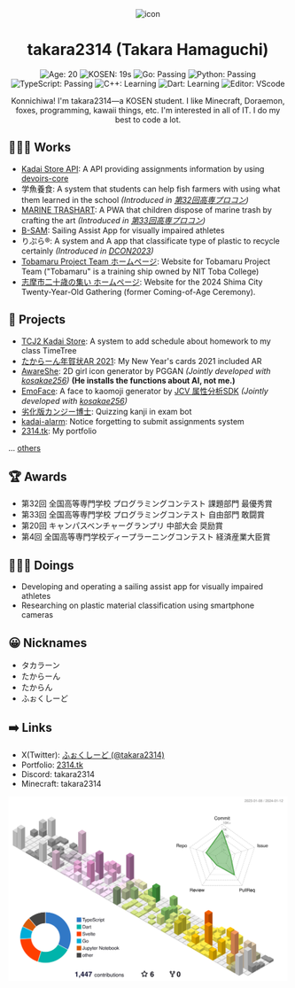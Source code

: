 <div align="center">
<a>
    <img src="https://github.com/takara2314.png" width="128" height="128" alt="icon">
</a>

# takara2314 (Takara Hamaguchi)

![Age: 20](https://img.shields.io/badge/Age-20-dc2626?style=for-the-badge)
![KOSEN: 19s](https://img.shields.io/badge/KOSEN-19s-green?style=for-the-badge)
![Go: Passing](https://img.shields.io/badge/Go-passing-00add8?style=for-the-badge&logo=go)
![Python: Passing](https://img.shields.io/badge/Python-passing-3572a5?style=for-the-badge&logo=python)
![TypeScript: Passing](https://img.shields.io/badge/TypeScript-passing-3178c6?style=for-the-badge&logo=typescript)
![C++: Learning](https://img.shields.io/badge/C++-learning-f34b7d?style=for-the-badge&logo=cplusplus)
![Dart: Learning](https://img.shields.io/badge/Dart-learning-00b4ab?style=for-the-badge&logo=dart)
![Editor: VScode](https://img.shields.io/badge/Editor-VScode-0078D4?style=for-the-badge&logo=visualstudiocode)

Konnichiwa! I'm takara2314—a KOSEN student. I like Minecraft, Doraemon, foxes,
programming, kawaii things, etc. I'm interested in all of IT. I do my best to
code a lot.

</div>

## 👨🏽‍💻 Works

- [Kadai Store API](https://github.com/takara2314/kadai-store-api): A API
  providing assignments information by using
  [devoirs-core](https://github.com/approvers/devoirs-core)
- 学魚養食: A system that students can help fish farmers with using what them
  learned in the school _(Introduced in
  [第32回高専プロコン](https://youtu.be/GpcsrOywmHA?t=21897))_
- [MARINE TRASHART](https://github.com/ezaki-lab/2022-trashart): A PWA that
  children dispose of marine trash by crafting the art _(Introduced in
  [第33回高専プロコン](https://youtu.be/wSapbCyDciY?t=20187))_
- [B-SAM](https://github.com/takara2314/bsam): Sailing Assist App for visually
  impaired athletes
- りぷら®: A system and A app that classificate type of plastic to recycle certainly _(Introduced in
  [DCON2023](https://dcon.ai/2023/products/%E3%82%8A%E3%81%B7%E3%82%89/))_
- [Tobamaru Project Team ホームページ](https://github.com/takara2314/3rd-tobamaru-lastyear): Website for Tobamaru Project Team
  ("Tobamaru" is a training ship owned by NIT Toba College)
- [志摩市二十歳の集い ホームページ](https://github.com/takara2314/shima-hatachi-2024): Website for the 2024 Shima City Twenty-Year-Old Gathering
  (former Coming-of-Age Ceremony).

## 📃 Projects

- [TCJ2 Kadai Store](https://github.com/takara2314/tcj2-kadai-store): A system
  to add schedule about homework to my class TimeTree
- [たからーん年賀状AR 2021](https://github.com/takara2314/nenga2021): My New
  Year's cards 2021 included AR
- [AwareShe](https://github.com/takara2314/awareshe): 2D girl icon generator by
  PGGAN _(Jointly developed with [kosakae256](https://github.com/kosakae256))_
  **(He installs the functions about AI, not me.)**
- [EmoFace](https://github.com/kosakae256/EmoFace): A face to kaomoji generator
  by [JCV 属性分析SDK](https://www.japancv.co.jp/solutions/insight_sdk/)
  _(Jointly developed with [kosakae256](https://github.com/kosakae256))_
- [劣化版カンジー博士](https://github.com/takara2314/downgraded-dr.kanji):
  Quizzing kanji in exam bot
- [kadai-alarm](https://github.com/takara2314/kadai-alarm): Notice forgetting to
  submit assignments system
- [2314.tk](https://github.com/takara2314/2314.tk): My portfolio

... [others](https://2314.tk/works)

## 🏆 Awards

- 第32回 全国高等専門学校 プログラミングコンテスト 課題部門 最優秀賞
- 第33回 全国高等専門学校 プログラミングコンテスト 自由部門 敢闘賞
- 第20回 キャンパスベンチャーグランプリ 中部大会 奨励賞
- 第4回 全国高等専門学校ディープラーニングコンテスト 経済産業大臣賞

## 👨🏽‍🔬 Doings

- Developing and operating a sailing assist app for visually impaired athletes
- Researching on plastic material classification using smartphone cameras

## 😀 Nicknames

- タカラーン
- たからーん
- たからん
- ふぉくしーど

## ➡️ Links

- X(Twitter): [ふぉくしーど (@takara2314)](https://twitter.com/takara2314)
- Portfolio: [2314.tk](https://2314.tk/)
- Discord: takara2314
- Minecraft: takara2314

![](./profile-3d-contrib/profile-season-animate.svg)

